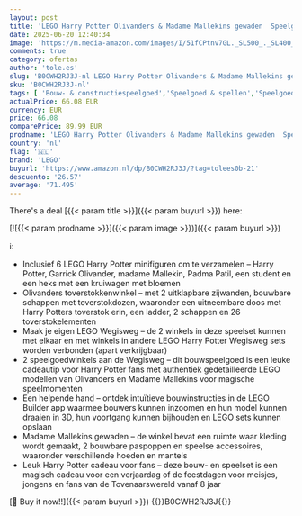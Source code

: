 ```yaml
---
layout: post
title: 'LEGO Harry Potter Olivanders & Madame Mallekins gewaden  Speelgoedwinkel aan de Wegisweg  Kinderspeelgoed voor rollenspellen  Tovenaarswereld Cadeau voor Meisjes  Jongens en Fans vanaf 8 jaar 76439'
date: 2025-06-20 12:40:34
image: 'https://m.media-amazon.com/images/I/51fCPtnv7GL._SL500_._SL400_.jpg'
comments: true
category: ofertas
author: 'tole.es'
slug: 'B0CWH2RJ3J-nl LEGO Harry Potter Olivanders & Madame Mallekins gewaden...'
sku: 'B0CWH2RJ3J-nl'
tags: [ 'Bouw- & constructiespeelgoed','Speelgoed & spellen','Speelgoedbouwsets','lego','🇳🇱', ]
actualPrice: 66.08 EUR
currency: EUR
price: 66.08
comparePrice: 89.99 EUR
prodname: 'LEGO Harry Potter Olivanders & Madame Mallekins gewaden  Speelgoedwinkel aan de Wegisweg  Kinderspeelgoed voor rollenspellen  Tovenaarswereld Cadeau voor Meisjes  Jongens en Fans vanaf 8 jaar 76439'
country: 'nl'
flag: '🇳🇱'
brand: 'LEGO'
buyurl: 'https://www.amazon.nl/dp/B0CWH2RJ3J/?tag=tolees0b-21'
descuento: '26.57'
average: '71.495'
---
```


There's a deal [{{< param title >}}]({{< param buyurl >}})  here:

[![{{< param prodname >}}]({{< param image >}})]({{< param buyurl >}})

ℹ️:

- Inclusief 6 LEGO Harry Potter minifiguren om te verzamelen – Harry Potter, Garrick Olivander, madame Mallekin, Padma Patil, een student en een heks met een kruiwagen met bloemen
- Olivanders toverstokkenwinkel – met 2 uitklapbare zijwanden, bouwbare schappen met toverstokdozen, waaronder een uitneembare doos met Harry Potters toverstok erin, een ladder, 2 schappen en 26 toverstokelementen
- Maak je eigen LEGO Wegisweg – de 2 winkels in deze speelset kunnen met elkaar en met winkels in andere LEGO Harry Potter Wegisweg sets worden verbonden (apart verkrijgbaar)
- 2 speelgoedwinkels aan de Wegisweg – dit bouwspeelgoed is een leuke cadeautip voor Harry Potter fans met authentiek gedetailleerde LEGO modellen van Olivanders en Madame Mallekins voor magische speelmomenten
- Een helpende hand – ontdek intuïtieve bouwinstructies in de LEGO Builder app waarmee bouwers kunnen inzoomen en hun model kunnen draaien in 3D, hun voortgang kunnen bijhouden en LEGO sets kunnen opslaan
- Madame Mallekins gewaden – de winkel bevat een ruimte waar kleding wordt gemaakt, 2 bouwbare paspoppen en speelse accessoires, waaronder verschillende hoeden en mantels
- Leuk Harry Potter cadeau voor fans – deze bouw- en speelset is een magisch cadeau voor een verjaardag of de feestdagen voor meisjes, jongens en fans van de Tovenaarswereld vanaf 8 jaar

[🛒 Buy it now!!]({{< param buyurl >}})
{{<world>}}B0CWH2RJ3J{{</world>}}
